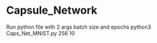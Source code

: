 # Capsule_Network

Run python file with 2 args batch size and epochs
python3 Caps_Net_MNIST.py 256 10
